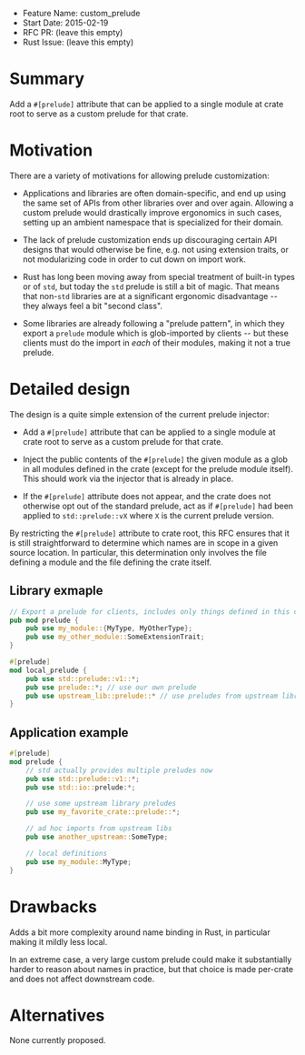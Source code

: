 - Feature Name: custom_prelude
- Start Date: 2015-02-19
- RFC PR: (leave this empty)
- Rust Issue: (leave this empty)

# Summary

Add a `#[prelude]` attribute that can be applied to a single module at
crate root to serve as a custom prelude for that crate.

# Motivation

There are a variety of motivations for allowing prelude customization:

* Applications and libraries are often domain-specific, and end up
  using the same set of APIs from other libraries over and over
  again. Allowing a custom prelude would drastically improve
  ergonomics in such cases, setting up an ambient namespace that is
  specialized for their domain.

* The lack of prelude customization ends up discouraging certain API
  designs that would otherwise be fine, e.g. not using extension
  traits, or not modularizing code in order to cut down on import
  work.

* Rust has long been moving away from special treatment of built-in
  types or of `std`, but today the `std` prelude is still a bit of
  magic. That means that non-`std` libraries are at a significant
  ergonomic disadvantage -- they always feel a bit "second class".

* Some libraries are already following a "prelude pattern", in which
  they export a `prelude` module which is glob-imported by clients --
  but these clients must do the import in *each* of their modules,
  making it not a true prelude.

# Detailed design

The design is a quite simple extension of the current prelude injector:

* Add a `#[prelude]` attribute that can be applied to a single module
  at crate root to serve as a custom prelude for that crate.

* Inject the public contents of the `#[prelude]` the given module as a
  glob in all modules defined in the crate (except for the prelude
  module itself). This should work via the injector that is already in place.

* If the `#[prelude]` attribute does not appear, and the crate does
  not otherwise opt out of the standard prelude, act as if
  `#[prelude]` had been applied to `std::prelude::vX` where `X` is the
  current prelude version.

By restricting the `#[prelude]` attribute to crate root, this RFC
ensures that it is still straightforward to determine which names are
in scope in a given source location. In particular, this determination
only involves the file defining a module and the file defining the
crate itself.

## Library exmaple

```rust
// Export a prelude for clients, includes only things defined in this crate
pub mod prelude {
    pub use my_module::{MyType, MyOtherType};
    pub use my_other_module::SomeExtensionTrait;
}

#[prelude]
mod local_prelude {
    pub use std::prelude::v1::*;
    pub use prelude::*; // use our own prelude
    pub use upstream_lib::prelude::* // use preludes from upstream libraries
}
```

## Application example

```rust
#[prelude]
mod prelude {
    // std actually provides multiple preludes now
    pub use std::prelude::v1::*;
    pub use std::io::prelude:*;

    // use some upstream library preludes
    pub use my_favorite_crate::prelude::*;

    // ad hoc imports from upstream libs
    pub use another_upstream::SomeType;

    // local definitions
    pub use my_module::MyType;
}
```

# Drawbacks

Adds a bit more complexity around name binding in Rust, in particular
making it mildly less local.

In an extreme case, a very large custom prelude could make it
substantially harder to reason about names in practice, but that
choice is made per-crate and does not affect downstream code.

# Alternatives

None currently proposed.
